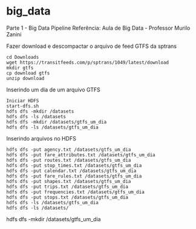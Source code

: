 # big_data



Parte 1 - Big Data Pipeline
Referência: Aula de Big Data - Professor Murilo Zanini

Fazer download e descompactar o arquivo de feed GTFS da sptrans

```
cd Downloads
wget https://transitfeeds.com/p/sptrans/1049/latest/download
mkdir gtfs
cp download gtfs
unzip download
```

Inserindo um dia de um arquivo GTFS

```
Iniciar HDFS
start-dfs.sh
hdfs dfs -mkdir /datasets
hdfs dfs -ls /datasets
hdfs dfs -mkdir /datasets/gtfs_um_dia
hdfs dfs -ls /datasets/gtfs_um_dia
```

Inserindo arquivos no HDFS

```
hdfs dfs -put agency.txt /datasets/gtfs_um_dia 
hdfs dfs -put fare_attributes.txt /datasets/gtfs_um_dia 
hdfs dfs -put routes.txt /datasets/gtfs_um_dia
hdfs dfs -put stop_times.txt /datasets/gtfs_um_dia
hdfs dfs -put calendar.txt /datasets/gtfs_um_dia
hdfs dfs -put fare_rules.txt /datasets/gtfs_um_dia    
hdfs dfs -put shapes.txt /datasets/gtfs_um_dia
hdfs dfs -put trips.txt /datasets/gtfs_um_dia
hdfs dfs -put frequencies.txt /datasets/gtfs_um_dia 
hdfs dfs -put stops.txt /datasets/gtfs_um_dia
hdfs dfs -ls /datasets/gtfs_um_dia
hdfs dfs -ls /datasets/
```


hdfs dfs -mkdir /datasets/gtfs_um_dia
